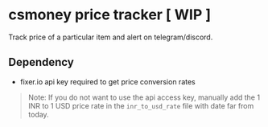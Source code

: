 # csmoney price tracker [ WIP ]

Track price of a particular item and alert on telegram/discord.

## Dependency
- fixer.io api key required to get price conversion rates
> Note: If you do not want to use the api access key, manually add the 1 INR to 1 USD price rate in the `inr_to_usd_rate` file with date far from today.
